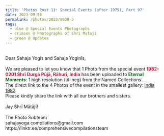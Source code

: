 ```yaml
---
title: 'Photos Post 11: Special Events (after 1975), Part 97'
date: 2023-09-30
permalink: /photos/2023/0930-b
tags:
  - blue @ Special Events Photographs
  - crimson @ Photographs of Shri Mataji
  - green @ Updates
---
```


<p>
<br>
Dear Sahaja Yogis and Sahaja Yoginīs,<br>
<br>
We are pleased to let you know that 1 Photo from the special event <font color="Crimson"><b> 1982-0201 Śhrī Durgā Pūjā, Rāhurī, India</b></font> has been uploaded to <font color="DarkGreen"><b>Eternal Moments</b></font>: 1 high resolution (tif-neg) from the Named Collections.<br>
The direct link to the 4 Photos of the event in the smallest gallery: <a href="https://eternalmoments.smugmug.com/Countries/India/1982"> India 1982</a>.<br>
Please kindly share the link with all our brothers and sisters.<br>
<br>
Jay Śhrī Mātājī!<br>
<br>
The Photo Subteam<br>
sahajayoga.compilations@gmail.com<br>
https://linktr.ee/comprehensivecompilationsteam<br>
</p>
